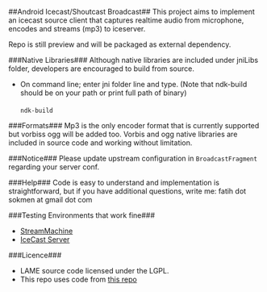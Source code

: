 ##Android Icecast/Shoutcast Broadcast##
This project aims to implement an icecast source client that captures realtime audio from microphone, encodes and streams (mp3) to iceserver. 

Repo is still preview and will be packaged as external dependency.

###Native Libraries###
Although native libraries are included under jniLibs folder, developers are encouraged to build from source. <br>
* On command line; enter jni folder  line and type. (Note that ndk-build should be on your path or print full path of binary)<br><br>
<code>ndk-build</code>


###Formats###
Mp3 is the only encoder format that is currently supported but vorbiss ogg will be added too. Vorbis and ogg native libraries are included in source code and working without limitation.

###Notice###
Please update upstream configuration in <code>BroadcastFragment</code> regarding your server conf.

###Help###
Code is easy to understand and implementation is straightforward, but if you have additional questions, write me: fatih dot sokmen at gmail dot com 

###Testing Environments that work fine###
- <a href="https://github.com/StreamMachine/StreamMachine">StreamMachine</a>
- <a href="http://icecast.org/">IceCast Server</a>


###Licence###
- LAME source code licensed under the LGPL.
- This repo uses code from <a href="https://github.com/yhirano/SimpleLameLibForAndroid">this repo</a>
